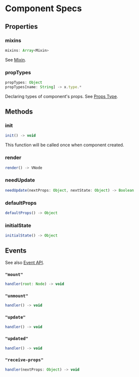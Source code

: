 # Component Specs

## Properties

### mixins

``` javascript
mixins: Array<Mixin>
```

See [Mixin](./mixin.md).

### propTypes

``` javascript
propTypes: Object
propTypes[name: String] -> x.type.*
```

Declaring types of component's props. See [Props Type](./props-type.md).

## Methods

### init

``` javascript
init() -> void
```

This function will be called once when component created.

### render

``` javascript
render() -> VNode
```

### needUpdate

``` javascript
needUpdate(nextProps: Object, nextState: Object) -> Boolean
```

### defaultProps

``` javascript
defaultProps() -> Object
```

### initialState

``` javascript
initialState() -> Object
```

## Events

See also [Event API](./event-api.js).

### `"mount"`

``` javascript
handler(root: Node) -> void
```

### `"unmount"`

``` javascript
handler() -> void
```

### `"update"`

``` javascript
handler() -> void
```

### `"updated"`

``` javascript
handler() -> void
```

### `"receive-props"`

``` javascript
handler(nextProps: Object) -> void
```

